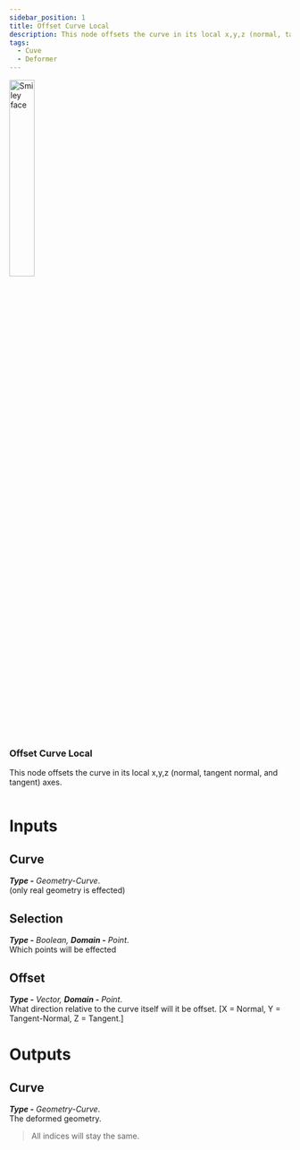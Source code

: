 ```yaml
---
sidebar_position: 1
title: Offset Curve Local
description: This node offsets the curve in its local x,y,z (normal, tangent normal, and tangent) axes.
tags:
  - Cuve
  - Deformer
---
```

<!-- Node Image -->
<div>
<img  width="30%" src="/img/docs/offset_curve_local.png" alt="Smiley face" className="floatme"/>

 ### Offset Curve Local
  This node offsets the curve in its local x,y,z (normal, tangent normal, and tangent) axes.
  
<!-- Blank Space after imge+description -->
<img  width="100%" height="0%" src="/img/blank.png" alt="blank"/>  
</div>

# Inputs
<div class="md-indent">

## Curve
<div class="md-indent">

_**Type -** Geometry-Curve_.  
(only real geometry is effected)
</div>

## Selection
<div class="md-indent">

_**Type -** Boolean, **Domain -** Point_.  
Which points will be effected
</div>

## Offset
<div class="md-indent">

_**Type -** Vector, **Domain -** Point_.  
What direction relative to the curve itself will it be offset. [X = Normal, Y = Tangent-Normal, Z = Tangent.]
</div>

</div>

# Outputs
<div class="md-indent">

## Curve
<div class="md-indent">

_**Type -** Geometry-Curve_.  
The deformed geometry.
> All indices will stay the same.

</div>

</div>




















